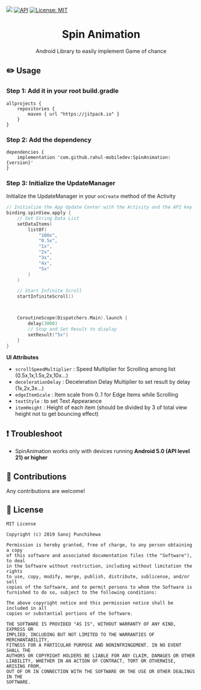 [![](https://jitpack.io/v/rahul-mobiledev/SpinAnimation.svg)](https://jitpack.io/#rahul-mobiledev/SpinAnimation)
[![API](https://img.shields.io/badge/API-21%2B-brightgreen.svg?style=flat)](https://android-arsenal.com/api?level=21)
[![License: MIT](https://img.shields.io/badge/License-MIT-blue.svg)](https://github.com/SanojPunchihewa/InAppUpdater/blob/master/LICENSE)

<h1 align="center">Spin Animation</h1>
<p align="center">Android Library to easily implement Game of chance</p>

## :pencil2: Usage

### Step 1: Add it in your root build.gradle

```Gradle
allprojects {
    repositories {
        maven { url "https://jitpack.io" }
    }
}
```

### Step 2: Add the dependency

```Gradle
dependencies {
    implementation 'com.github.rahul-mobiledev:SpinAnimation:{version}'
}
```

### Step 3: Initialize the UpdateManager

Initialize the UpdateManager in your `onCreate` method of the Activity

```kotlin
// Initialize the App Update Center with the Activity and the API key
binding.spinView.apply {
    // Set String Data List
    setDataItems(
        listOf(
            "100x",
            "0.5x",
            "1x",
            "2x",
            "3x",
            "4x",
            "5x"
        )
    )

    // Start Infinite Scroll
    startInfiniteScroll()



    CoroutineScope(Dispatchers.Main).launch {
        delay(3000)
        // Stop and Set Result to display
        setResult("5x")
    }
}
```

**UI Attributes**

* `scrollSpeedMultiplier` : Speed Multiplier for Scrolling among list (0.5x,1x,1.5x,2x,10x...)
* `decelerationDelay` : Deceleration Delay Multiplier to set result by delay (1x,2x,3x...)
* `edgeItemScale` : Item scale from 0..1 for Edge Items while Scrolling
* `textStyle` : to set Text Appearance
* `itemHeight` : Height of each item (should be divided by 3 of total view height not to get
  bouncing effect)

## :exclamation: Troubleshoot

- SpinAnimation works only with devices running **Android 5.0 (API level 21) or higher**

## :open_hands: Contributions

Any contributions are welcome!

## :page_facing_up: License

```
MIT License

Copyright (c) 2019 Sanoj Punchihewa

Permission is hereby granted, free of charge, to any person obtaining a copy
of this software and associated documentation files (the "Software"), to deal
in the Software without restriction, including without limitation the rights
to use, copy, modify, merge, publish, distribute, sublicense, and/or sell
copies of the Software, and to permit persons to whom the Software is
furnished to do so, subject to the following conditions:

The above copyright notice and this permission notice shall be included in all
copies or substantial portions of the Software.

THE SOFTWARE IS PROVIDED "AS IS", WITHOUT WARRANTY OF ANY KIND, EXPRESS OR
IMPLIED, INCLUDING BUT NOT LIMITED TO THE WARRANTIES OF MERCHANTABILITY,
FITNESS FOR A PARTICULAR PURPOSE AND NONINFRINGEMENT. IN NO EVENT SHALL THE
AUTHORS OR COPYRIGHT HOLDERS BE LIABLE FOR ANY CLAIM, DAMAGES OR OTHER
LIABILITY, WHETHER IN AN ACTION OF CONTRACT, TORT OR OTHERWISE, ARISING FROM,
OUT OF OR IN CONNECTION WITH THE SOFTWARE OR THE USE OR OTHER DEALINGS IN THE
SOFTWARE.
```
